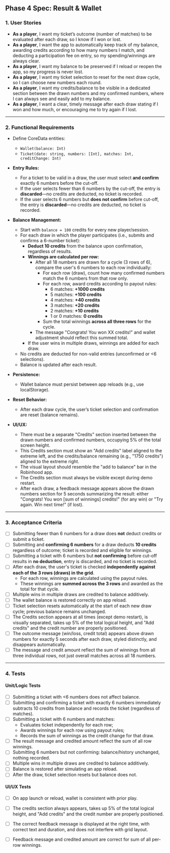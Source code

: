 
## Phase 4 Spec: Result & Wallet

### 1. User Stories

- **As a player**, I want my ticket’s outcome (number of matches) to be evaluated after each draw, so I know if I won or lost.
- **As a player**, I want the app to automatically keep track of my balance, awarding credits according to how many numbers I match, and deducting a participation fee on entry, so my spending/winnings are always clear.
- **As a player**, I want my balance to be preserved if I reload or reopen the app, so my progress is never lost.
- **As a player**, I want my ticket selection to reset for the next draw cycle, so I can choose new numbers each round.
- **As a player**, I want my credits/balance to be visible in a dedicated section between the drawn numbers and my confirmed numbers, where I can always see and easily add to my balance.
- **As a player**, I want a clear, timely message after each draw stating if I won and how much, or encouraging me to try again if I lost.

---

### 2. Functional Requirements

- Define CoreData entities:
  - `Wallet(balance: Int)`
  - `Ticket(date: string, numbers: [Int], matches: Int, creditChange: Int)`

- **Entry Rules:**
  - For a ticket to be valid in a draw, the user must select **and confirm** exactly 6 numbers before the cut-off.  
  - If the user selects fewer than 6 numbers by the cut-off, the entry is **discarded**—no credits are deducted, no ticket is recorded.
  - If the user selects 6 numbers but **does not confirm** before cut-off, the entry is **discarded**—no credits are deducted, no ticket is recorded.
- **Balance Management:**
  - Start with `balance = 100` credits for every new player/session.
  - For each draw in which the player participates (i.e., submits and confirms a 6-number ticket):
    - **Deduct 10 credits** from the balance upon confirmation, regardless of results.
    - **Winnings are calculated per row:**  
      - After all 18 numbers are drawn for a cycle (3 rows of 6), compare the user's 6 numbers to each row individually:
        - For each row (draw), count how many confirmed numbers match the 6 numbers from that row only.
        - For each row, award credits according to payout rules:
          - 6 matches: **+1000 credits**
          - 5 matches: **+100 credits**
          - 4 matches: **+40 credits**
          - 3 matches: **+20 credits**
          - 2 matches: **+10 credits**
          - 1 or 0 matches: **0 credits**
        - Sum the total winnings **across all three rows** for the cycle.
      - The message "Congrats! You won XX credits!" and wallet adjustment should reflect this summed total.
    - If the user wins in multiple draws, winnings are added for each draw.
  - No credits are deducted for non-valid entries (unconfirmed or <6 selections).
  - Balance is updated after each result.
- **Persistence:**
  - Wallet balance must persist between app reloads (e.g., use localStorage).
- **Reset Behavior:**
  - After each draw cycle, the user’s ticket selection and confirmation are reset (balance remains).
- **UI/UX:**
  - There must be a separate "Credits" section inserted between the drawn numbers and confirmed numbers, occupying 5% of the total screen height.
  - This Credits section must show an "Add credits" label aligned to the extreme left, and the credits/balance remaining (e.g., "1750 credits") aligned to the extreme right.
  - The visual layout should resemble the "add to balance" bar in the Robinhood app.
  - The Credits section must always be visible except during demo restart.
  - After each draw, a feedback message appears above the drawn numbers section for 5 seconds summarizing the result: either "Congrats! You won [sum of winnings] credits!" (for any win) or "Try again. Win next time!" (if lost).

---

### 3. Acceptance Criteria

- [ ] Submitting fewer than 6 numbers for a draw does **not** deduct credits or submit a ticket.
- [ ] Submitting and **confirming 6 numbers** for a draw deducts **10 credits** regardless of outcome; ticket is recorded and eligible for winnings.
- [ ] Submitting a ticket with 6 numbers but **not confirming** before cut-off results in **no deduction**, entry is discarded, and no ticket is recorded.
- [ ] After each draw, the user's ticket is checked **independently against each of the 3 rows (draws) in the grid**.
  - For each row, winnings are calculated using the payout rules.
  - These winnings are **summed across the 3 rows** and awarded as the total for that cycle.
- [ ] Multiple wins in multiple draws are credited to balance additively.
- [ ] The wallet balance is restored correctly on app reload.
- [ ] Ticket selection resets automatically at the start of each new draw cycle; previous balance remains unchanged.
- [ ] The Credits section appears at all times (except demo restart), is visually separated, takes up 5% of the total logical height, and "Add credits" and the credit number are properly positioned.
- [ ] The outcome message (win/loss, credit total) appears above drawn numbers for exactly 5 seconds after each draw, styled distinctly, and disappears automatically.
- [ ] The message and credit amount reflect the sum of winnings from all three individual rows, not just overall matches across all 18 numbers.

---

### 4. Tests

#### Unit/Logic Tests

- [ ] Submitting a ticket with <6 numbers does not affect balance.
- [ ] Submitting and confirming a ticket with exactly 6 numbers immediately subtracts 10 credits from balance and records the ticket (regardless of matches).
- [ ] Submitting a ticket with 6 numbers and matches:  
    - Evaluates ticket independently for each row;  
    - Awards winnings for each row using payout rules;  
    - Records the sum of winnings as the credit change for that draw.
- [ ] The result message and credited amount reflect the sum of all row winnings.
- [ ] Submitting 6 numbers but not confirming: balance/history unchanged, nothing recorded.
- [ ] Multiple wins in multiple draws are credited to balance additively.
- [ ] Balance is restored after simulating an app reload.
- [ ] After the draw, ticket selection resets but balance does not.

#### UI/UX Tests

- [ ] On app launch or reload, wallet is consistent with prior play.
- [ ] The credits section always appears, takes up 5% of the total logical height, and "Add credits" and the credit number are properly positioned.
- [ ] The correct feedback message is displayed at the right time, with correct text and duration, and does not interfere with grid layout.
- [ ] Feedback message and credited amount are correct for sum of all per-row winnings.

